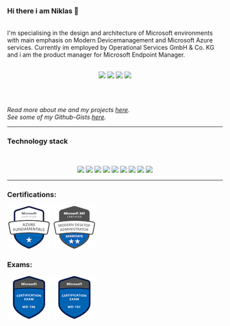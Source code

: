 ### Hi there i am Niklas 👋
<br>
I'm specialising in the design and architecture of Microsoft environments with main emphasis on Modern Devicemanagement and Microsoft Azure services.
Currently im employed by Operational Services GmbH & Co. KG and i am the product manager for Microsoft Endpoint Manager.
<br><br>
<p align="center">
<img src="https://komarev.com/ghpvc/?username=niklasrast&label=Profile+Views"/>
<img src="https://badges.pufler.dev/years/niklasrast"/>
<img src="https://badges.pufler.dev/repos/niklasrast"/>
<img src="https://badges.pufler.dev/commits/monthly/niklasrast"/>
</p>
<br><br>

*Read more about me and my projects [here](https://niklasrast.github.io/).*
<br>
*See some of my Github-Gists [here](https://gist.github.com/niklasrast).*
<hr>

### Technology stack
<br>
<p align="center">
<img src="https://img.shields.io/badge/-PowerShell-blue"/>
<img src="https://img.shields.io/badge/-CSharp-blue"/>
<img src="https://img.shields.io/badge/-Azure-blue"/>
<img src="https://img.shields.io/badge/-MicrosoftGraph-blue"/>
<img src="https://img.shields.io/badge/-Intune-blue"/>
<img src="https://img.shields.io/badge/-Windows-blue"/>
<img src="https://img.shields.io/badge/-AzureVirtualDesktop-blue"/>
<img src="https://img.shields.io/badge/-VSCode-blue"/>
<img src="https://img.shields.io/badge/-Github-blue"/>
</p>
<hr>

### Certifications:
<img src="microsoft-certified-azure-fundamentals.png"/>
<img src="microsoft-365-certified-modern-desktop-administrator-associate.png"/>

### Exams:
<img src="microsoft-certified-windows10.png"/>
<img src="microsoft-certified-moderndesktop.png"/>
